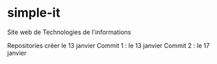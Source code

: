 # simple-it
Site web de Technologies de l'informations

Repositories créer le 13 janvier
    Commit 1 : le 13 janvier
    Commit 2 : le 17 janvier
       
